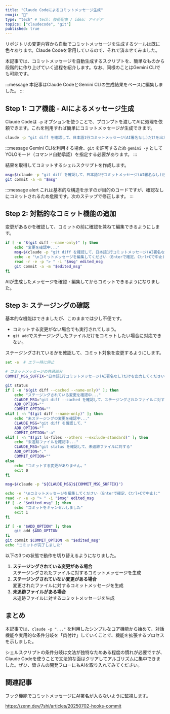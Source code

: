 ```yaml
---
title: "Claude Codeによるコミットメッセージ生成"
emoji: "🤖"
type: "tech" # tech: 技術記事 / idea: アイデア
topics: ["claudecode", "git"]
published: true
---
```


リポジトリの変更内容から自動でコミットメッセージを生成するツールは既に色々あります。Claude Codeを常用しているので、それで済ませてみました。

本記事では、コミットメッセージを自動生成するスクリプトを、簡単なものから段階的に作り上げていく過程を紹介します。なお、同様のことはGemini CLIでも可能です。

:::message
本記事はClaude CodeとGemini CLIの生成結果をベースに編集しました。
:::

## Step 1: コア機能 - AIによるメッセージ生成

Claude Codeは `-p` オプションを使うことで、プロンプトを渡してAIに処理を依頼できます。これを利用すれば簡単にコミットメッセージが生成できます。

```bash
claude -p "git diff を確認して、日本語1行コミットメッセージ(AI署名なし)だけを出力してください。"
```

:::message
Gemini CLIを利用する場合、`git` を許可するため `gemini -y` としてYOLOモード（コマンド自動承認）を指定する必要があります。
:::

結果を取得してコミットするシェルスクリプトを作成します。

```bash
msg=$(claude -p "git diff を確認して、日本語1行コミットメッセージ(AI署名なし)だけを出力してください。")
git commit -a -m "$msg"
```

:::message alert
これは基本的な構造を示すのが目的のコードですが、確認なしにコミットされるため危険です。次のステップで修正します。
:::

## Step 2: 対話的なコミット機能の追加

変更があるかを確認して、コミットの前に確認を兼ねて編集できるようにします。

```bash
if [ -n "$(git diff --name-only)" ]; then
    echo "変更を確認中..."
    msg=$(claude -p "git diff を確認して、日本語1行コミットメッセージ(AI署名なし)だけを出力してください。")
    echo -e "\nコミットメッセージを編集してください (Enterで確定、Ctrl+Cで中止):"
    read -r -e -p "> " -i "$msg" edited_msg
    git commit -a -m "$edited_msg"
fi
```

AIが生成したメッセージを確認・編集してからコミットできるようになりました。

## Step 3: ステージングの確認

基本的な機能はできましたが、このままでは少し不便です。

- コミットする変更がない場合でも実行されてしまう。
- `git add`でステージングしたファイルだけをコミットしたい場合に対応できない。

ステージングされているかを確認して、コミット対象を変更するようにします。

```bash
set -e  # エラー時に停止

# コミットメッセージの共通部分
COMMIT_MSG_SUFFIX="日本語1行コミットメッセージ(AI署名なし)だけを出力してください。"

git status
if [ -n "$(git diff --cached --name-only)" ]; then
    echo "ステージングされている変更を確認中..."
    CLAUDE_MSG="git diff --cached を確認して、ステージングされたファイルに対する"
    ADD_OPTION=""
    COMMIT_OPTION=""
elif [ -n "$(git diff --name-only)" ]; then
    echo "未ステージングの変更を確認中..."
    CLAUDE_MSG="git diff を確認して、"
    ADD_OPTION=""
    COMMIT_OPTION="-a"
elif [ -n "$(git ls-files --others --exclude-standard)" ]; then
    echo "未追跡ファイルを確認中..."
    CLAUDE_MSG="git status を確認して、未追跡ファイルに対する"
    ADD_OPTION="."
    COMMIT_OPTION=""
else
    echo "コミットする変更がありません。"
    exit 0
fi

msg=$(claude -p "${CLAUDE_MSG}${COMMIT_MSG_SUFFIX}")

echo -e "\nコミットメッセージを編集してください (Enterで確定、Ctrl+Cで中止):"
read -r -e -p "> " -i "$msg" edited_msg
if [ -z "$edited_msg" ]; then
    echo "コミットをキャンセルしました"
    exit 1
fi

if [ -n "$ADD_OPTION" ]; then
    git add $ADD_OPTION
fi
git commit $COMMIT_OPTION -m "$edited_msg"
echo "コミットが完了しました"
```

以下の3つの状態で動作を切り替えるようになりました。

1. **ステージングされている変更がある場合**  
   ステージングされたファイルに対するコミットメッセージを生成
2. **ステージングされていない変更がある場合**  
   変更されたファイルに対するコミットメッセージを生成
3. **未追跡ファイルがある場合**  
   未追跡ファイルに対するコミットメッセージを生成

## まとめ

本記事では、`claude -p "..."` を利用したシンプルなコア機能から始めて、対話機能や実用的な条件分岐を「肉付け」していくことで、機能を拡張するプロセスを示しました。

シェルスクリプトの条件分岐は文法が独特なためある程度の慣れが必要ですが、Claude Codeを使うことで文法的な面はクリアしてアルゴリズムに集中できました。ぜひ、皆さんの開発フローにもAIを取り入れてみてください。

## 関連記事

フック機能でコミットメッセージにAI署名が入らないように監視します。

https://zenn.dev/7shi/articles/20250702-hooks-commit
